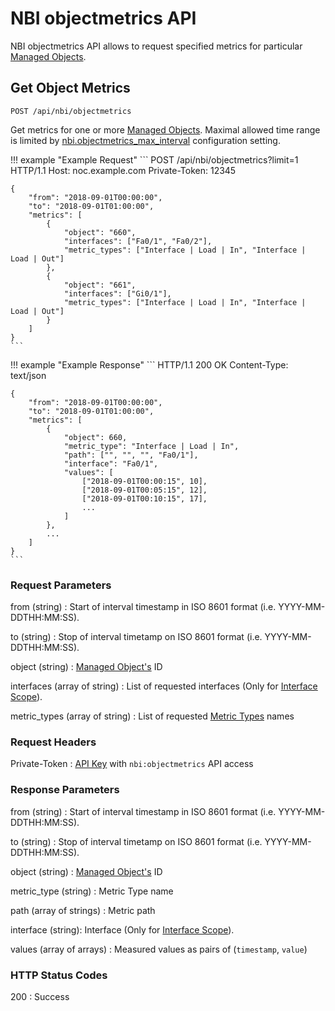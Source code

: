 # NBI objectmetrics API

NBI objectmetrics API allows to request specified metrics
for particular [Managed Objects](../concepts/managed-object/index.md).

## Get Object Metrics

```
POST /api/nbi/objectmetrics
```

Get metrics for one or more [Managed Objects](../concepts/managed-object/index.md).
Maximal allowed time range is limited by
[nbi.objectmetrics_max_interval](../config-reference/nbi.md#objectmetrics_max_interval)
configuration setting.

<!-- prettier-ignore -->
!!! example "Example Request"
    ```
    POST /api/nbi/objectmetrics?limit=1 HTTP/1.1
    Host: noc.example.com
    Private-Token: 12345

    {
        "from": "2018-09-01T00:00:00",
        "to": "2018-09-01T01:00:00",
        "metrics": [
            {
                "object": "660",
                "interfaces": ["Fa0/1", "Fa0/2"],
                "metric_types": ["Interface | Load | In", "Interface | Load | Out"]
            },
            {
                "object": "661",
                "interfaces": ["Gi0/1"],
                "metric_types": ["Interface | Load | In", "Interface | Load | Out"]
            }
        ]
    }
    ```

<!-- prettier-ignore -->
!!! example "Example Response"
    ```
    HTTP/1.1 200 OK
    Content-Type: text/json

    {
        "from": "2018-09-01T00:00:00",
        "to": "2018-09-01T01:00:00",
        "metrics": [
            {
                "object": 660,
                "metric_type": "Interface | Load | In",
                "path": ["", "", "", "Fa0/1"],
                "interface": "Fa0/1",
                "values": [
                    ["2018-09-01T00:00:15", 10],
                    ["2018-09-01T00:05:15", 12],
                    ["2018-09-01T00:10:15", 17],
                    ...
                ]
            },
            ...
        ]
    }
    ```

### Request Parameters
from (string)
: Start of interval timestamp in ISO 8601 format (i.e. YYYY-MM-DDTHH:MM:SS).

to (string)
: Stop of interval timetamp on ISO 8601 format (i.e. YYYY-MM-DDTHH:MM:SS).

object (string)
: [Managed Object's](../concepts/managed-object/index.md) ID

interfaces (array of string)
: List of requested interfaces (Only for [Interface Scope](../metrics-reference/index.md)).

metric_types (array of string)
: List of requested [Metric Types](../metrics-reference/index.md) names


### Request Headers

Private-Token
: [API Key](../concepts/apikey/index.md) with `nbi:objectmetrics` API access

### Response Parameters
from (string)
: Start of interval timestamp in ISO 8601 format (i.e. YYYY-MM-DDTHH:MM:SS).

to (string)
: Stop of interval timetamp on ISO 8601 format (i.e. YYYY-MM-DDTHH:MM:SS).

object (string)
: [Managed Object's](../concepts/managed-object/index.md) ID

metric_type (string)
: Metric Type name

path (array of strings)
: Metric path

interface (string):
Interface (Only for [Interface Scope](../metrics-reference/index.md)).

values (array of arrays)
: Measured values as pairs of (`timestamp`, `value`)

### HTTP Status Codes
200
: Success